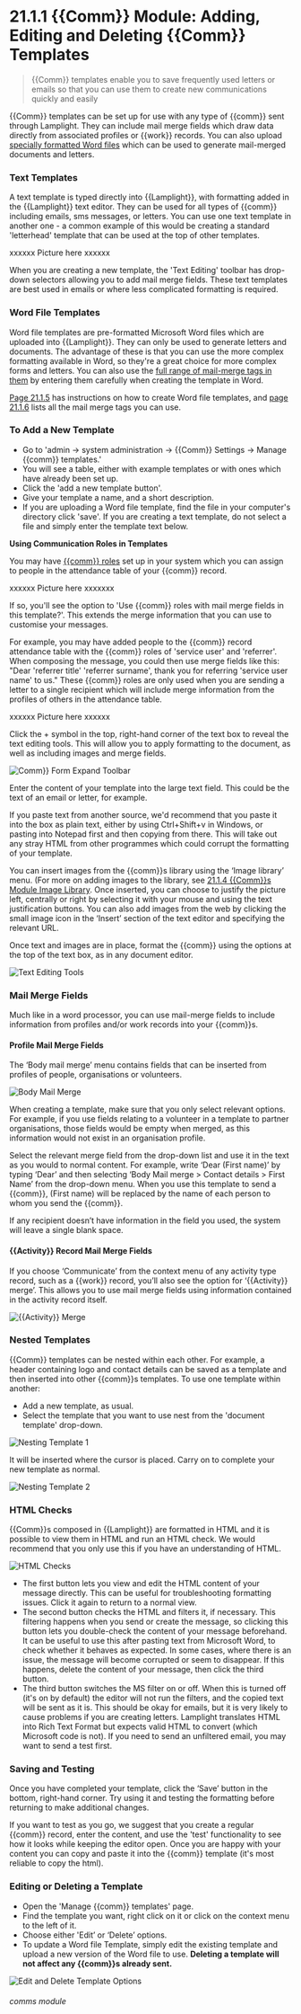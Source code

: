 # 21.1.1  {{Comm}} Module: Adding, Editing and Deleting {{Comm}} Templates

> {{Comm}} templates enable you to save frequently used letters or emails so that you can use them to create new communications quickly and easily



{{Comm}} templates can be set up for use with any type of {{comm}} sent through Lamplight. They can include mail merge fields which draw data directly from associated profiles or {{work}} records. You can also upload [specially formatted Word files](/help/index/p/21.1.5) which can be used to generate mail-merged documents and letters.

### Text Templates

A text template is typed directly into {{Lamplight}}, with formatting added in the {{Lamplight}} text editor. They can be used for all types of {{comm}} including emails, sms messages, or letters. You can use one text template in another one - a common example of this would be creating a standard 'letterhead' template that can be used at the top of other templates. 

xxxxxx Picture here xxxxxx

When you are creating a new template, the 'Text Editing' toolbar has drop-down selectors allowing you to add mail merge fields. These text templates are best used in emails or where less complicated formatting is required.

### Word File Templates

Word file templates are pre-formatted Microsoft Word files which are uploaded into {{Lamplight}}. They can only be used to generate letters and documents.  The advantage of these is that you can use the more complex formatting available in Word, so they're a great choice for more complex forms and letters. You can also use the [full range of mail-merge tags in them](/help/index/p/21.1.6) by entering them carefully when creating the template in Word. 

[Page 21.1.5](/help/index/p/21.1.5) has instructions on how to create Word file templates, and [page 21.1.6](/help/index/p/21.1.6) lists all the mail merge tags you can use.


### To Add a New Template

- Go to 'admin -> system administration -> {{Comm}} Settings -> Manage {{comm}} templates.'
- You will see a table, either with example templates or with ones which have already been set up. 
- Click the 'add a new template button'.
- Give your template a name, and a short description.
- If you are uploading a Word file template, find the file in your computer's directory click 'save'.  If you are creating a text template, do not select a file and simply enter the template text below.

**Using Communication Roles in Templates**

You may have [{{comm}} roles](/help/index/p/21.1.3) set up in your system which you can assign to people in the attendance table of your {{comm}} record. 

xxxxxx Picture here xxxxxxx

If so, you'll see the option to 'Use {{comm}} roles with mail merge fields in this template?'. This extends the merge information that you can use to customise your messages.

For example, you may have added people to the {{comm}} record attendance table with the {{comm}} roles of 'service user' and 'referrer'. When composing the message, you could then use merge fields like this: "Dear 'referrer title' 'referrer surname', thank you for referring 'service user name' to us."  These {{comm}} roles are only used when you are sending a letter to a single recipient which will include merge information from the profiles of others in the attendance table.

xxxxxx Picture here xxxxxx

Click the + symbol in the top, right-hand corner of the text box to reveal the text editing tools. This will allow you to apply formatting to the document, as well as including images and merge fields.

![Comm}} Form Expand Toolbar](21.1.1b.png)

Enter the content of your template into the large text field. This could be the text of an email or letter, for example.

If you paste text from another source, we'd recommend that you paste it into the box as plain text, either by using Ctrl+Shift+v in Windows, or pasting into Notepad first and then copying from there. This will take out any stray HTML from other programmes which could corrupt the formatting of your template.

You can insert images from the {{comm}}s library using the ‘Image library’ menu. (For more on adding images to the library, see [21.1.4 {{Comm}}s Module Image Library](/help/index/p/21.1.4).  Once inserted, you can choose to justify the picture left, centrally or right by selecting it with your mouse and using the text justification buttons.  You can also add images from the web by clicking the small image icon in the ‘Insert’ section of the text editor and specifying the relevant URL.

 Once text and images are in place, format the {{comm}} using the options at the top of the text box, as in any document editor.

![Text Editing Tools](21.1.1c.png)

### Mail Merge Fields

Much like in a word processor, you can use mail-merge fields to include information from profiles and/or work records into your {{comm}}s.

#### Profile Mail Merge Fields
   
The ‘Body mail merge’ menu contains fields that can be inserted from profiles of people, organisations or volunteers. 
   
   ![Body Mail Merge](21.1.1d.png)
   
When creating a template, make sure that you only select relevant options. For example, if you use fields relating to a volunteer in a template to partner organisations, those fields would be empty when merged, as this information would not exist in an organisation profile.

Select the relevant merge field from the drop-down list and use it in the text as you would to normal content. For example, write ‘Dear (First name)’ by typing ‘Dear’ and then selecting ‘Body Mail merge > Contact details > First Name’ from the drop-down menu. When you use this template to send a {{comm}}, (First name) will be replaced by the name of each person to whom you send the {{comm}}.

If any recipient doesn’t have information in the field you used, the system will leave a single blank space.
   
#### {{Activity}} Record Mail Merge Fields
   
If you choose ‘Communicate’ from the context menu of any activity type record, such as a {{work}} record, you’ll also see the option for ‘{{Activity}} merge’. This allows you to use mail merge fields using information contained in the activity record itself. 

![{{Activity}} Merge](21.1.1e.png)
   
### Nested Templates

{{Comm}} templates can be nested within each other. For example, a header containing logo and contact details can be saved as a template and then inserted into other {{comm}}s templates. To use one template within another: 
- Add a new template, as usual.
- Select the template that you want to use nest from the 'document template' drop-down. 

![Nesting Template 1](21.1.1f.png)

It will be inserted where the cursor is placed.  Carry on to complete your new template as normal. 

![Nesting Template 2](21.1.1g.png)

### HTML Checks

{{Comm}}s composed in {{Lamplight}} are formatted in HTML and it is possible to view them in HTML and run an HTML check.
We would recommend that you only use this if you have an understanding of HTML. 

![HTML Checks](21.1.1h.png)

- The first button lets you view and edit the HTML content of your message directly. This can be useful for troubleshooting formatting issues. Click it again to return to a normal view. 
- The second button checks the HTML and filters it, if necessary. This filtering happens when you send or create the message, so clicking this button lets you double-check the content of your message beforehand. It can be useful to use this after pasting text from Microsoft Word, to check whether it behaves as expected. In some cases, where there is an issue, the message will become corrupted or seem to disappear. If this happens, delete the content of your message, then click the third button.
- The third button switches the MS filter on or off. When this is turned off (it's on by default) the editor will not run the filters, and the copied text will be sent as it is. This should be okay for emails, but it is very likely to cause problems if you are creating letters. Lamplight translates HTML into Rich Text Format but expects valid HTML to convert (which Microsoft code is not). If you need to send an unfiltered email, you may want to send a test first.

### Saving and Testing

Once you have completed your template, click the ‘Save’ button in the bottom, right-hand corner.  Try using it and testing the formatting before returning to make additional changes.

If you want to test as you go, we suggest that you create a regular {{comm}} record, enter the content, and use the 'test' functionality to see how it looks while keeping the editor open.  Once you are happy with your content you can copy and paste it into the {{comm}} template (it's most reliable to copy the html).

### Editing or Deleting a Template

- Open the 'Manage {{comm}} templates' page. 
- Find the template you want, right click on it or click on the context menu to the left of it.
- Choose either 'Edit’ or ‘Delete’ options. 
- To update a Word file Template, simply edit the existing template and upload a new version of the Word file to use.
**Deleting a template will not affect any {{comm}}s already sent.**

![Edit and Delete Template Options](21.1.1i.png)



###### comms module

